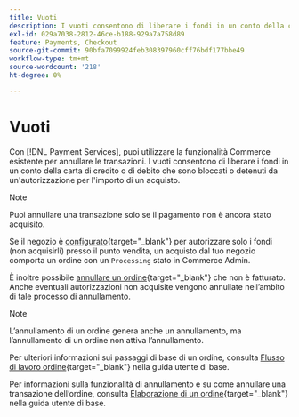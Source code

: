 ```yaml
---
title: Vuoti
description: I vuoti consentono di liberare i fondi in un conto della carta di credito o di debito che sono bloccati o detenuti da un'autorizzazione per l'importo di un acquisto.
exl-id: 029a7038-2812-46ce-b188-929a7a758d89
feature: Payments, Checkout
source-git-commit: 90bfa7099924feb308397960cff76bdf177bbe49
workflow-type: tm+mt
source-wordcount: '218'
ht-degree: 0%

---
```


# Vuoti

Con [!DNL Payment Services], puoi utilizzare la funzionalità Commerce esistente per annullare le transazioni. I vuoti consentono di liberare i fondi in un conto della carta di credito o di debito che sono bloccati o detenuti da un&#39;autorizzazione per l&#39;importo di un acquisto.

>[!NOTE]
>
>Puoi annullare una transazione solo se il pagamento non è ancora stato acquisito.

Se il negozio è [configurato](https://docs.magento.com/user-guide/configuration/sales/payment-methods.html#payment-actions){target="_blank"} per autorizzare solo i fondi (non acquisirli) presso il punto vendita, un acquisto dal tuo negozio comporta un ordine con un `Processing` stato in Commerce Admin.

È inoltre possibile [annullare un ordine](https://docs.magento.com/user-guide/sales/order-update.html#cancel-a-pending-order){target="_blank"} che non è fatturato. Anche eventuali autorizzazioni non acquisite vengono annullate nell’ambito di tale processo di annullamento.

>[!NOTE]
>
>L’annullamento di un ordine genera anche un annullamento, ma l’annullamento di un ordine non attiva l’annullamento.

Per ulteriori informazioni sui passaggi di base di un ordine, consulta [Flusso di lavoro ordine](https://docs.magento.com/user-guide/sales/order-workflow.html){target="_blank"} nella guida utente di base.

Per informazioni sulla funzionalità di annullamento e su come annullare una transazione dell’ordine, consulta [Elaborazione di un ordine](https://docs.magento.com/user-guide/sales/order-processing.html){target="_blank"} nella guida utente di base.
